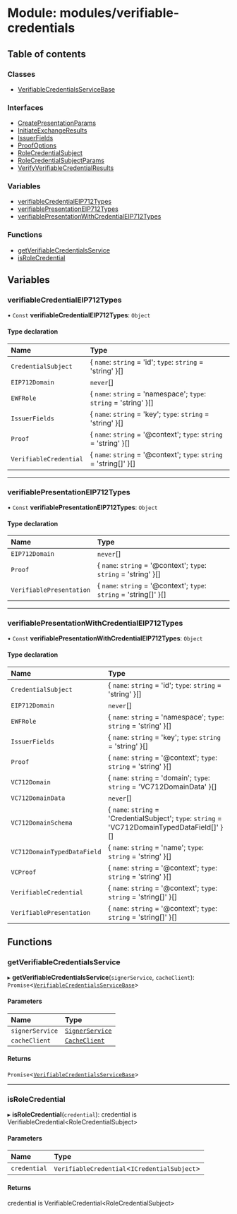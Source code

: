 # Module: modules/verifiable-credentials

## Table of contents

### Classes

- [VerifiableCredentialsServiceBase](../classes/modules_verifiable_credentials.VerifiableCredentialsServiceBase.md)

### Interfaces

- [CreatePresentationParams](../interfaces/modules_verifiable_credentials.CreatePresentationParams.md)
- [InitiateExchangeResults](../interfaces/modules_verifiable_credentials.InitiateExchangeResults.md)
- [IssuerFields](../interfaces/modules_verifiable_credentials.IssuerFields.md)
- [ProofOptions](../interfaces/modules_verifiable_credentials.ProofOptions.md)
- [RoleCredentialSubject](../interfaces/modules_verifiable_credentials.RoleCredentialSubject.md)
- [RoleCredentialSubjectParams](../interfaces/modules_verifiable_credentials.RoleCredentialSubjectParams.md)
- [VerifyVerifiableCredentialResults](../interfaces/modules_verifiable_credentials.VerifyVerifiableCredentialResults.md)

### Variables

- [verifiableCredentialEIP712Types](modules_verifiable_credentials.md#verifiablecredentialeip712types)
- [verifiablePresentationEIP712Types](modules_verifiable_credentials.md#verifiablepresentationeip712types)
- [verifiablePresentationWithCredentialEIP712Types](modules_verifiable_credentials.md#verifiablepresentationwithcredentialeip712types)

### Functions

- [getVerifiableCredentialsService](modules_verifiable_credentials.md#getverifiablecredentialsservice)
- [isRoleCredential](modules_verifiable_credentials.md#isrolecredential)

## Variables

### verifiableCredentialEIP712Types

• `Const` **verifiableCredentialEIP712Types**: `Object`

#### Type declaration

| Name | Type |
| :------ | :------ |
| `CredentialSubject` | { `name`: `string` = 'id'; `type`: `string` = 'string' }[] |
| `EIP712Domain` | `never`[] |
| `EWFRole` | { `name`: `string` = 'namespace'; `type`: `string` = 'string' }[] |
| `IssuerFields` | { `name`: `string` = 'key'; `type`: `string` = 'string' }[] |
| `Proof` | { `name`: `string` = '@context'; `type`: `string` = 'string' }[] |
| `VerifiableCredential` | { `name`: `string` = '@context'; `type`: `string` = 'string[]' }[] |

___

### verifiablePresentationEIP712Types

• `Const` **verifiablePresentationEIP712Types**: `Object`

#### Type declaration

| Name | Type |
| :------ | :------ |
| `EIP712Domain` | `never`[] |
| `Proof` | { `name`: `string` = '@context'; `type`: `string` = 'string' }[] |
| `VerifiablePresentation` | { `name`: `string` = '@context'; `type`: `string` = 'string[]' }[] |

___

### verifiablePresentationWithCredentialEIP712Types

• `Const` **verifiablePresentationWithCredentialEIP712Types**: `Object`

#### Type declaration

| Name | Type |
| :------ | :------ |
| `CredentialSubject` | { `name`: `string` = 'id'; `type`: `string` = 'string' }[] |
| `EIP712Domain` | `never`[] |
| `EWFRole` | { `name`: `string` = 'namespace'; `type`: `string` = 'string' }[] |
| `IssuerFields` | { `name`: `string` = 'key'; `type`: `string` = 'string' }[] |
| `Proof` | { `name`: `string` = '@context'; `type`: `string` = 'string' }[] |
| `VC712Domain` | { `name`: `string` = 'domain'; `type`: `string` = 'VC712DomainData' }[] |
| `VC712DomainData` | `never`[] |
| `VC712DomainSchema` | { `name`: `string` = 'CredentialSubject'; `type`: `string` = 'VC712DomainTypedDataField[]' }[] |
| `VC712DomainTypedDataField` | { `name`: `string` = 'name'; `type`: `string` = 'string' }[] |
| `VCProof` | { `name`: `string` = '@context'; `type`: `string` = 'string' }[] |
| `VerifiableCredential` | { `name`: `string` = '@context'; `type`: `string` = 'string[]' }[] |
| `VerifiablePresentation` | { `name`: `string` = '@context'; `type`: `string` = 'string[]' }[] |

## Functions

### getVerifiableCredentialsService

▸ **getVerifiableCredentialsService**(`signerService`, `cacheClient`): `Promise`<[`VerifiableCredentialsServiceBase`](../classes/modules_verifiable_credentials.VerifiableCredentialsServiceBase.md)\>

#### Parameters

| Name | Type |
| :------ | :------ |
| `signerService` | [`SignerService`](../classes/modules_signer.SignerService.md) |
| `cacheClient` | [`CacheClient`](../classes/modules_cache_client.CacheClient.md) |

#### Returns

`Promise`<[`VerifiableCredentialsServiceBase`](../classes/modules_verifiable_credentials.VerifiableCredentialsServiceBase.md)\>

___

### isRoleCredential

▸ **isRoleCredential**(`credential`): credential is VerifiableCredential<RoleCredentialSubject\>

#### Parameters

| Name | Type |
| :------ | :------ |
| `credential` | `VerifiableCredential`<`ICredentialSubject`\> |

#### Returns

credential is VerifiableCredential<RoleCredentialSubject\>
